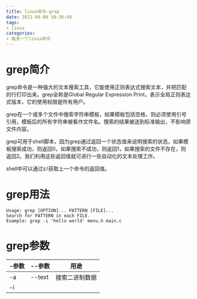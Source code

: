 ```yaml
---
title: linux命令-grep
date: 2021-04-08 10:36:49
tags:
- linux
categories:
- 每天一个linux命令
---
```


# grep简介
grep命令是一种强大的文本搜索工具，它能使用正则表达式搜索文本，并把匹配的行打印出来。grep全称是Global Regular Expression Print，表示全局正则表达式版本，它的使用权限是所有用户。

grep在一个或多个文件中搜索字符串模板，如果模板包括空格，则必须使用引号引用，模板后的所有字符串被看作文件名。搜索的结果被送到标准输出，不影响原文件内容。

grep可用于shell脚本，因为grep通过返回一个状态值来说明搜索的状态，如果模板搜索成功，则返回0，如果搜索不成功，则返回1，如果搜索的文件不存在，则返回2。我们利用这些返回值就可进行一些自动化的文本处理工作。

shell中可以通过`$?`获取上一个命令的返回值。

# grep用法

```text
Usage: grep [OPTION]... PATTERN [FILE]...
Search for PATTERN in each FILE.
Example: grep -i 'hello world' menu.h main.c
```

# grep参数
|-参数|--参数|用途|
|---|---|---|
|-a|--text|搜索二进制数据|
|-i||